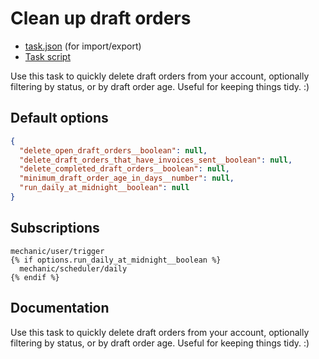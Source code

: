 # Clean up draft orders

* [task.json](../../tasks/clean-up-draft-orders.json) (for import/export)
* [Task script](./script.liquid)

Use this task to quickly delete draft orders from your account, optionally filtering by status, or by draft order age. Useful for keeping things tidy. :)

## Default options

```json
{
  "delete_open_draft_orders__boolean": null,
  "delete_draft_orders_that_have_invoices_sent__boolean": null,
  "delete_completed_draft_orders__boolean": null,
  "minimum_draft_order_age_in_days__number": null,
  "run_daily_at_midnight__boolean": null
}
```

## Subscriptions

```liquid
mechanic/user/trigger
{% if options.run_daily_at_midnight__boolean %}
  mechanic/scheduler/daily
{% endif %}
```

## Documentation

Use this task to quickly delete draft orders from your account, optionally filtering by status, or by draft order age. Useful for keeping things tidy. :)
